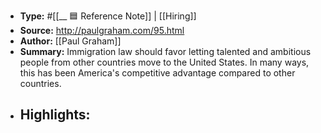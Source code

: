 - **Type:** #[[__ 🟦  Reference Note]] | [[Hiring]]
- **Source:** http://paulgraham.com/95.html
- **Author:** [[Paul Graham]]
- **Summary:** Immigration law should favor letting talented and ambitious people from other countries move to the United States. In many ways, this has been America's competitive advantage compared to other countries.
- **Highlights:**
    - 
